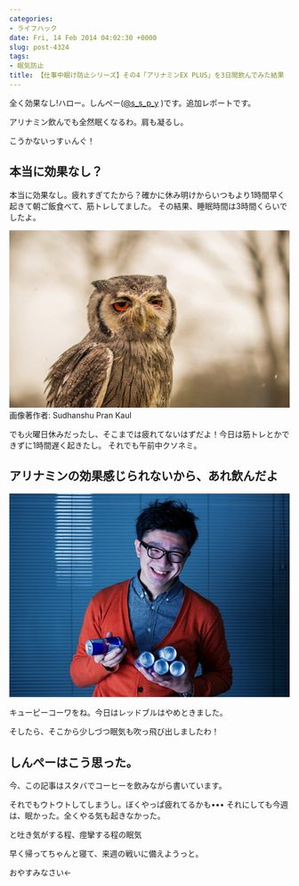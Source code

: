 ```yaml
---
categories:
- ライフハック
date: Fri, 14 Feb 2014 04:02:30 +0000
slug: post-4324
tags:
- 眠気防止
title: 【仕事中眠け防止シリーズ】その4「アリナミンEX PLUS」を3日間飲んでみた結果
---
```


全く効果なし!ハロー。しんぺー(<a href="https://twitter.com/s_s_p_y" target="_blank">@s_s_p_y</a> )です。追加レポートです。

アリナミン飲んでも全然眠くなるわ。肩も凝るし。

こうかないっすぃんぐ！

<h2>本当に効果なし？</h2>

本当に効果なし。疲れすぎてたから？確かに休み明けからいつもより1時間早く起きて朝ご飯食べて、筋トレしてました。
その結果、睡眠時間は3時間くらいでしたよ。


![](images/NewImage1.png)
画像著作者: Sudhanshu Pran Kaul

でも火曜日休みだったし、そこまでは疲れてないはずだよ！今日は筋トレとかできずに1時間遅く起きたし。
それでも午前中クソネミ。


<h2>アリナミンの効果感じられないから、あれ飲んだよ</h2>

![](images/GREEN_NE20140125500.jpg)

キューピーコーワをね。今日はレッドブルはやめときました。

そしたら、そこから少しづつ眠気も吹っ飛び出しましたわ！


<h2>しんぺーはこう思った。</h2>

今、この記事はスタバでコーヒーを飲みながら書いています。

それでもウトウトしてしまうし。ぼくやっぱ疲れてるかも•••
それにしても今週は、眠かった。全くやる気も起きなかった。

と吐き気がする程、痙攣する程の眠気

早く帰ってちゃんと寝て、来週の戦いに備えようっと。

おやすみなさい←